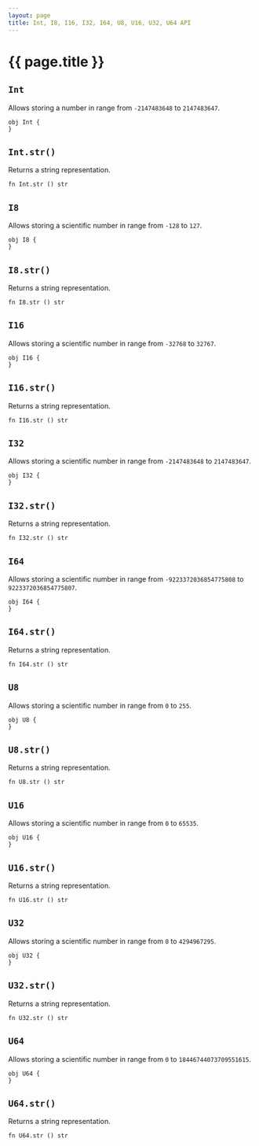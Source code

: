 ```yaml
---
layout: page
title: Int, I8, I16, I32, I64, U8, U16, U32, U64 API
---
```


# {{ page.title }}

## `Int`
Allows storing a number in range from `-2147483648` to `2147483647`.

```the
obj Int {
}
```

## `Int.str()`
Returns a string representation.

```the
fn Int.str () str
```

## `I8`
Allows storing a scientific number in range from `-128` to `127`.

```the
obj I8 {
}
```

## `I8.str()`
Returns a string representation.

```the
fn I8.str () str
```

## `I16`
Allows storing a scientific number in range from `-32768` to `32767`.

```the
obj I16 {
}
```

## `I16.str()`
Returns a string representation.

```the
fn I16.str () str
```

## `I32`
Allows storing a scientific number in range from `-2147483648` to `2147483647`.

```the
obj I32 {
}
```

## `I32.str()`
Returns a string representation.

```the
fn I32.str () str
```

## `I64`
Allows storing a scientific number in range from `-9223372036854775808` to `9223372036854775807`.

```the
obj I64 {
}
```

## `I64.str()`
Returns a string representation.

```the
fn I64.str () str
```

## `U8`
Allows storing a scientific number in range from `0` to `255`.

```the
obj U8 {
}
```

## `U8.str()`
Returns a string representation.

```the
fn U8.str () str
```

## `U16`
Allows storing a scientific number in range from `0` to `65535`.

```the
obj U16 {
}
```

## `U16.str()`
Returns a string representation.

```the
fn U16.str () str
```

## `U32`
Allows storing a scientific number in range from `0` to `4294967295`.

```the
obj U32 {
}
```

## `U32.str()`
Returns a string representation.

```the
fn U32.str () str
```

## `U64`
Allows storing a scientific number in range from `0` to `18446744073709551615`.

```the
obj U64 {
}
```

## `U64.str()`
Returns a string representation.

```the
fn U64.str () str
```
